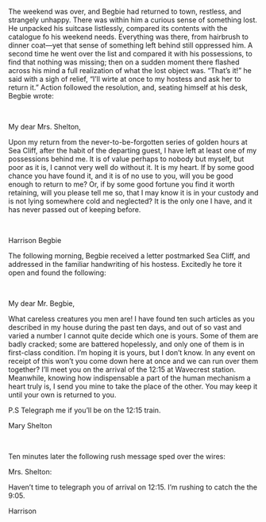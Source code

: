 <p>
	The weekend was over, and Begbie had returned to town, restless, and strangely unhappy. There was within him a curious sense of something lost. He unpacked his suitcase listlessly, compared its contents with the catalogue fo his weekend needs. Everything was there, from hairbrush to dinner coat—yet that sense of something left behind still oppressed him. A second time he went over the list and compared it with his possessions, to find that nothing was missing; then on a sudden moment there flashed across his mind a full realization of what the lost object was. “That’s it!” he said with a sigh of relief, “I’ll wirte at once to my hostess and ask her to return it.” Action followed the resolution, and, seating himself at his desk, Begbie wrote:
</p>
<p>
	<br />
</p>
<p>
	My dear Mrs. Shelton,
</p>
<p>
	Upon my return from the never-to-be-forgotten series of golden hours at Sea Cliff, after the habit of the departing guest, I have left at least one of my possessions behind me. It is of value perhaps to nobody but myself, but poor as it is, I cannot very well do without it. It is my heart. If by some good chance you have found it, and it is of no use to you, will you be good enough to return to me? Or, if by some good fortune you find it worth retaining, will you please tell me so, that I may know it is in your custody and is not lying somewhere cold and neglected? It is the only one I have, and it has never passed out of keeping before.
</p>
<p>
	<br />
</p>
<p>
	Harrison Begbie
</p>
<p>
	The following morning, Begbie received a letter postmarked Sea Cliff, and addressed in the familiar handwriting of his hostess. Excitedly he tore it open and found the following:
</p>
<p>
	<br />
</p>
<p>
	My dear Mr. Begbie,
</p>
<p>
	What careless creatures you men are! I have found ten such articles as you described in my house during the past ten days, and out of so vast and varied a number I cannot quite decide which one is yours. Some of them are badly cracked; some are battered hopelessly, and only one of them is in first-class condition. I’m hoping it is yours, but I don’t know. In any event on receipt of this won’t you come down here at once and we can run over them together? I’ll meet you on the arrival of the 12:15 at Wavecrest station. Meanwhile, knowing how indispensable a part of the human mechanism a heart truly is, I send you mine to take the place of the other. You may keep it until your own is returned to you.
</p>
<p>
	P.S Telegraph me if you’ll be on the 12:15 train.
</p>
<p>
	Mary Shelton
</p>
<p>
	<br />
</p>
<p>
	Ten minutes later the following rush message sped over the wires:
</p>
<p>
	Mrs. Shelton:
</p>
<p>
	Haven’t time to telegraph you of arrival on 12:15. I’m rushing to catch the the 9:05.
</p>
<p>
	Harrison
</p>